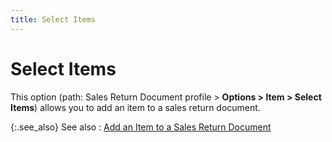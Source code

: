 ```yaml
---
title: Select Items
---
```


# Select Items


This option (path: Sales Return Document profile > **Options &gt; Item &gt; Select Items**) allows you to add an item to a sales return document.


{:.see_also}
See also
: [Add an Item to a Sales Return Document]({{site.sp_baseurl}}/sales-ret-docs/sales-ret-doc/contents/item-info/details/add-kits/add_an_item_to_a_sales_return_document.html)
